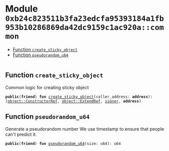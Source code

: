 
<a id="0xb24c823511b3fa23edcfa95393184a1fb953b10286869da42dc9159c1ac920a_common"></a>

# Module `0xb24c823511b3fa23edcfa95393184a1fb953b10286869da42dc9159c1ac920a::common`



-  [Function `create_sticky_object`](#0xb24c823511b3fa23edcfa95393184a1fb953b10286869da42dc9159c1ac920a_common_create_sticky_object)
-  [Function `pseudorandom_u64`](#0xb24c823511b3fa23edcfa95393184a1fb953b10286869da42dc9159c1ac920a_common_pseudorandom_u64)


<pre><code></code></pre>



<a id="0xb24c823511b3fa23edcfa95393184a1fb953b10286869da42dc9159c1ac920a_common_create_sticky_object"></a>

## Function `create_sticky_object`

Common logic for creating sticky object


<pre><code><b>public</b>(<b>friend</b>) <b>fun</b> <a href="common.md#0xb24c823511b3fa23edcfa95393184a1fb953b10286869da42dc9159c1ac920a_common_create_sticky_object">create_sticky_object</a>(caller_address: <b>address</b>): (<a href="_ConstructorRef">object::ConstructorRef</a>, <a href="_ExtendRef">object::ExtendRef</a>, <a href="">signer</a>, <b>address</b>)
</code></pre>



<a id="0xb24c823511b3fa23edcfa95393184a1fb953b10286869da42dc9159c1ac920a_common_pseudorandom_u64"></a>

## Function `pseudorandom_u64`

Generate a pseudorandom number
We use timestamp to ensure that people can't predict it.


<pre><code><b>public</b>(<b>friend</b>) <b>fun</b> <a href="common.md#0xb24c823511b3fa23edcfa95393184a1fb953b10286869da42dc9159c1ac920a_common_pseudorandom_u64">pseudorandom_u64</a>(size: u64): u64
</code></pre>
